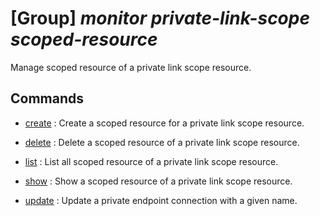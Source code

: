 # [Group] _monitor private-link-scope scoped-resource_

Manage scoped resource of a private link scope resource.

## Commands

- [create](/Commands/monitor/private-link-scope/scoped-resource/_create.md)
: Create a scoped resource for a private link scope resource.

- [delete](/Commands/monitor/private-link-scope/scoped-resource/_delete.md)
: Delete a scoped resource of a private link scope resource.

- [list](/Commands/monitor/private-link-scope/scoped-resource/_list.md)
: List all scoped resource of a private link scope resource.

- [show](/Commands/monitor/private-link-scope/scoped-resource/_show.md)
: Show a scoped resource of a private link scope resource.

- [update](/Commands/monitor/private-link-scope/scoped-resource/_update.md)
: Update a private endpoint connection with a given name.
